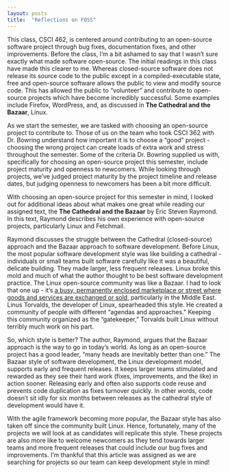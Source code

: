 ```yaml
---
layout: posts
title:  "Reflections on FOSS"
---
```

This class, CSCI 462, is centered around contributing to an open-source software project through bug fixes, documentation fixes, and other improvements. Before the class, I’m a bit ashamed to say that I wasn’t sure exactly what made software open-source. The initial readings in this class have made this clearer to me. Whereas closed-source software does not release its source code to the public except in a compiled-executable state, free and open-source software allows the public to view and modify source code. This has allowed the public to “volunteer” and contribute to open-source projects which have become incredibly successful. Some examples include Firefox, WordPress, and, as discussed in **The Cathedral and the Bazaar**, Linux.

As we start the semester, we are tasked with choosing an open-source project to contribute to. Those of us on the team who took CSCI 362 with Dr. Bowring understand how important it is to choose a “good” project - choosing the wrong project can create loads of extra work and stress throughout the semester. Some of the criteria Dr. Bowring supplied us with, specifically for choosing an open-source project this semester, include project maturity and openness to newcomers. While looking through projects, we’ve judged project maturity by the project timeline and release dates, but judging openness to newcomers has been a bit more difficult.

With choosing an open-source project for this semester in mind, I looked out for additional ideas about what makes one great while reading our assigned text, the **The Cathedral and the Bazaar** by Eric Steven Raymond. In this text, Raymond describes his own experience with open-source projects, particularly Linux and Fetchmail. 

Raymond discusses the struggle between the Cathedral (closed-source) approach and the Bazaar approach to software development. Before Linux, the most popular software development style was like building a cathedral - individuals or small teams built software carefully like it was a beautiful, delicate building. They made larger, less frequent releases. Linux broke this mold and much of what the author thought to be best software development practice. The Linux open-source community was like a Bazaar. I had to look that one up - it’s [a busy, permanently enclosed marketplace or street where goods and services are exchanged or sold](https://en.wikipedia.org/wiki/Bazaar), particularly in the Middle East. Linus Torvalds, the developer of Linux, spearheaded this style. He created a community of people with different “agendas and approaches." Keeping this community organized as the “gatekeeper,” Torvalds built Linux without terribly much work on his part.

So, which style is better? The author, Raymond, argues that the Bazaar approach is the way to go in today’s world. As long as an open-source project has a good leader, “many heads are inevitably better than one.” The Bazaar style of software development, the Linux development model, supports early and frequent releases. It keeps larger teams stimulated and rewarded as they see their hard work (fixes, improvements, and the like) in action sooner. Releasing early and often also supports code reuse and prevents code duplication as fixes turnover quickly. In other words, code doesn’t sit idly for six months between releases as the cathedral style of development would have it. 

With the agile framework becoming more popular, the Bazaar style has also taken off since the community built Linux. Hence, fortunately, many of the projects we will look at as candidates will replicate this style. These projects are also more like to welcome newcomers as they tend towards larger teams and more frequent releases that could include our bug fixes and improvements. I’m thankful that this article was assigned as we are searching for projects so our team can keep development style in mind! 
